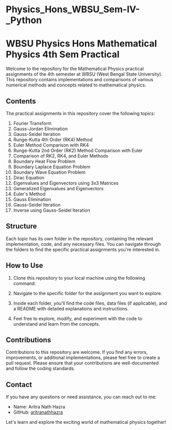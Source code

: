 # Physics_Hons_WBSU_Sem-IV-_Python
# WBSU Physics Hons Mathematical Physics 4th Sem Practical

Welcome to the repository for the Mathematical Physics practical assignments of the 4th semester at WBSU (West Bengal State University). This repository contains implementations and comparisons of various numerical methods and concepts related to mathematical physics.

## Contents

The practical assignments in this repository cover the following topics:

1. Fourier Transform
2. Gauss-Jordan Elimination
3. Gauss-Seidel Iteration
4. Runge-Kutta 4th Order (RK4) Method
5. Euler Method Comparison with RK4
6. Runge-Kutta 2nd Order (RK2) Method Comparison with Euler
7. Comparison of RK2, RK4, and Euler Methods
8. Boundary Heat Flow Problem
9. Boundary Laplace Equation Problem
10. Boundary Wave Equation Problem
11. Dirac Equation
12. Eigenvalues and Eigenvectors using 3x3 Matrices
13. Generalized Eigenvalues and Eigenvectors
14. Euler's Method
15. Gauss Elimination
16. Gauss-Seidel Iteration
17. Inverse using Gauss-Seidel Iteration

## Structure

Each topic has its own folder in the repository, containing the relevant implementation, code, and any necessary files. You can navigate through the folders to find the specific practical assignments you're interested in.

## How to Use

1. Clone this repository to your local machine using the following command:



2. Navigate to the specific folder for the assignment you want to explore.

3. Inside each folder, you'll find the code files, data files (if applicable), and a README with detailed explanations and instructions.

4. Feel free to explore, modify, and experiment with the code to understand and learn from the concepts.

## Contributions

Contributions to this repository are welcome. If you find any errors, improvements, or additional implementations, please feel free to create a pull request. Please ensure that your contributions are well-documented and follow the coding standards.

## Contact

If you have any questions or need assistance, you can reach out to me:

- Name: Aritra Nath Hazra
- GitHub: [aritranathhazra](https://github.com/aritranathhazra)

Let's learn and explore the exciting world of mathematical physics together!
